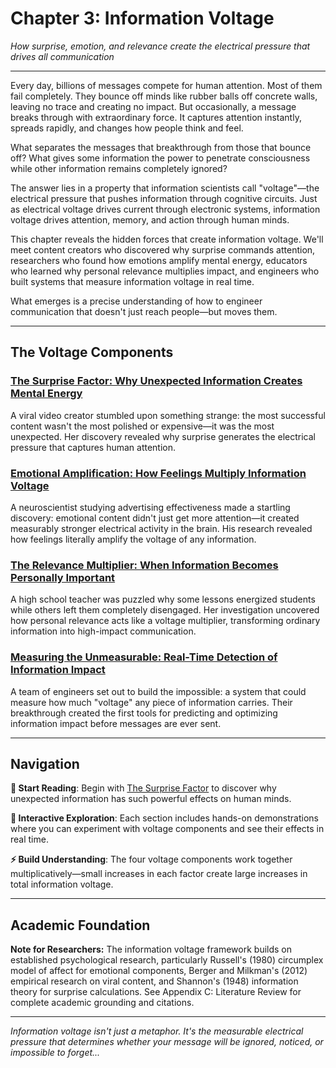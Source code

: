 # Chapter 3: Information Voltage

*How surprise, emotion, and relevance create the electrical pressure that drives all communication*

---

Every day, billions of messages compete for human attention. Most of them fail completely. They bounce off minds like rubber balls off concrete walls, leaving no trace and creating no impact. But occasionally, a message breaks through with extraordinary force. It captures attention instantly, spreads rapidly, and changes how people think and feel.

What separates the messages that breakthrough from those that bounce off? What gives some information the power to penetrate consciousness while other information remains completely ignored?

The answer lies in a property that information scientists call "voltage"—the electrical pressure that pushes information through cognitive circuits. Just as electrical voltage drives current through electronic systems, information voltage drives attention, memory, and action through human minds.

This chapter reveals the hidden forces that create information voltage. We'll meet content creators who discovered why surprise commands attention, researchers who found how emotions amplify mental energy, educators who learned why personal relevance multiplies impact, and engineers who built systems that measure information voltage in real time.

What emerges is a precise understanding of how to engineer communication that doesn't just reach people—but moves them.

---

## The Voltage Components

### [The Surprise Factor: Why Unexpected Information Creates Mental Energy](03_01_surprise_and_attention.md)
A viral video creator stumbled upon something strange: the most successful content wasn't the most polished or expensive—it was the most unexpected. Her discovery revealed why surprise generates the electrical pressure that captures human attention.

### [Emotional Amplification: How Feelings Multiply Information Voltage](03_02_emotional_amplification.md)
A neuroscientist studying advertising effectiveness made a startling discovery: emotional content didn't just get more attention—it created measurably stronger electrical activity in the brain. His research revealed how feelings literally amplify the voltage of any information.

### [The Relevance Multiplier: When Information Becomes Personally Important](03_03_relevance_multipliers.md)
A high school teacher was puzzled why some lessons energized students while others left them completely disengaged. Her investigation uncovered how personal relevance acts like a voltage multiplier, transforming ordinary information into high-impact communication.

### [Measuring the Unmeasurable: Real-Time Detection of Information Impact](03_04_measuring_voltage.md)
A team of engineers set out to build the impossible: a system that could measure how much "voltage" any piece of information carries. Their breakthrough created the first tools for predicting and optimizing information impact before messages are ever sent.

---

## Navigation

**📖 Start Reading**: Begin with [The Surprise Factor](03_01_surprise_and_attention.md) to discover why unexpected information has such powerful effects on human minds.

**🔗 Interactive Exploration**: Each section includes hands-on demonstrations where you can experiment with voltage components and see their effects in real time.

**⚡ Build Understanding**: The four voltage components work together multiplicatively—small increases in each factor create large increases in total information voltage.

---

## Academic Foundation

**Note for Researchers:** The information voltage framework builds on established psychological research, particularly Russell's (1980) circumplex model of affect for emotional components, Berger and Milkman's (2012) empirical research on viral content, and Shannon's (1948) information theory for surprise calculations. See Appendix C: Literature Review for complete academic grounding and citations.

---

*Information voltage isn't just a metaphor. It's the measurable electrical pressure that determines whether your message will be ignored, noticed, or impossible to forget...* 